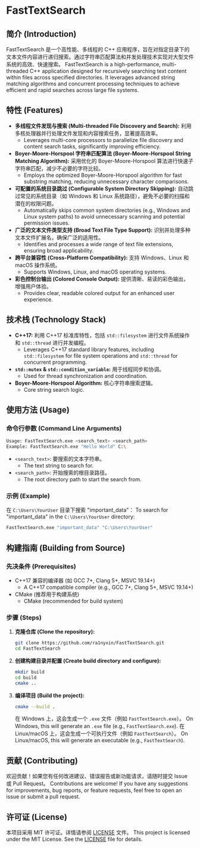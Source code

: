 # FastTextSearch

## 简介 (Introduction)
FastTextSearch 是一个高性能、多线程的 C++ 应用程序，旨在对指定目录下的文本文件内容进行递归搜索。通过字符串匹配算法和并发处理技术实现对大型文件系统的高效、快速搜索。
FastTextSearch is a high-performance, multi-threaded C++ application designed for recursively searching text content within files across specified directories. It leverages advanced string matching algorithms and concurrent processing techniques to achieve efficient and rapid searches across large file systems.

## 特性 (Features)
*   **多线程文件发现与搜索 (Multi-threaded File Discovery and Search):** 利用多核处理器并行处理文件发现和内容搜索任务，显著提高效率。
    *   Leverages multi-core processors to parallelize file discovery and content search tasks, significantly improving efficiency.
*   **Boyer-Moore-Horspool 字符串匹配算法 (Boyer-Moore-Horspool String Matching Algorithm):** 采用优化的 Boyer-Moore-Horspool 算法进行快速子字符串匹配，减少不必要的字符比较。
    *   Employs the optimized Boyer-Moore-Horspool algorithm for fast substring matching, reducing unnecessary character comparisons.
*   **可配置的系统目录跳过 (Configurable System Directory Skipping):** 自动跳过常见的系统目录（如 Windows 和 Linux 系统路径），避免不必要的扫描和潜在的权限问题。
    *   Automatically skips common system directories (e.g., Windows and Linux system paths) to avoid unnecessary scanning and potential permission issues.
*   **广泛的文本文件类型支持 (Broad Text File Type Support):** 识别并处理多种文本文件扩展名，确保广泛的适用性。
    *   Identifies and processes a wide range of text file extensions, ensuring broad applicability.
*   **跨平台兼容性 (Cross-Platform Compatibility):** 支持 Windows、Linux 和 macOS 操作系统。
    *   Supports Windows, Linux, and macOS operating systems.
*   **彩色控制台输出 (Colored Console Output):** 提供清晰、易读的彩色输出，增强用户体验。
    *   Provides clear, readable colored output for an enhanced user experience.

## 技术栈 (Technology Stack)
*   **C++17:** 利用 C++17 标准库特性，包括 `std::filesystem` 进行文件系统操作和 `std::thread` 进行并发编程。
    *   Leverages C++17 standard library features, including `std::filesystem` for file system operations and `std::thread` for concurrent programming.
*   **`std::mutex` & `std::condition_variable`:** 用于线程同步和协调。
    *   Used for thread synchronization and coordination.
*   **Boyer-Moore-Horspool Algorithm:** 核心字符串搜索逻辑。
    *   Core string search logic.

## 使用方法 (Usage)

### 命令行参数 (Command Line Arguments)
```bash
Usage: FastTextSearch.exe <search_text> <search_path>
Example: FastTextSearch.exe "Hello World" C:\
```

*   `<search_text>`: 要搜索的文本字符串。
    *   The text string to search for.
*   `<search_path>`: 开始搜索的根目录路径。
    *   The root directory path to start the search from.

### 示例 (Example)
在 `C:\Users\YourUser` 目录下搜索 "important_data"：
To search for "important_data" in the `C:\Users\YourUser` directory:
```bash
FastTextSearch.exe "important_data" "C:\Users\YourUser"
```

## 构建指南 (Building from Source)

### 先决条件 (Prerequisites)
*   C++17 兼容的编译器 (如 GCC 7+, Clang 5+, MSVC 19.14+)
    *   A C++17 compatible compiler (e.g., GCC 7+, Clang 5+, MSVC 19.14+)
*   CMake (推荐用于构建系统)
    *   CMake (recommended for build system)

### 步骤 (Steps)
1.  **克隆仓库 (Clone the repository):**
    ```bash
    git clone https://github.com/ra1nyxin/FastTextSearch.git
    cd FastTextSearch
    ```
2.  **创建构建目录并配置 (Create build directory and configure):**
    ```bash
    mkdir build
    cd build
    cmake ..
    ```
3.  **编译项目 (Build the project):**
    ```bash
    cmake --build .
    ```
    在 Windows 上，这会生成一个 `.exe` 文件（例如 `FastTextSearch.exe`）。
    On Windows, this will generate an `.exe` file (e.g., `FastTextSearch.exe`).
    在 Linux/macOS 上，这会生成一个可执行文件（例如 `FastTextSearch`）。
    On Linux/macOS, this will generate an executable (e.g., `FastTextSearch`).

## 贡献 (Contributing)
欢迎贡献！如果您有任何改进建议、错误报告或新功能请求，请随时提交 Issue 或 Pull Request。
Contributions are welcome! If you have any suggestions for improvements, bug reports, or feature requests, feel free to open an issue or submit a pull request.

## 许可证 (License)
本项目采用 MIT 许可证。详情请参阅 [LICENSE](LICENSE) 文件。
This project is licensed under the MIT License. See the [LICENSE](LICENSE) file for details.